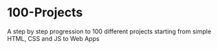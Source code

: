 # 100-Projects
A step by step progression to 100 different projects starting from simple HTML, CSS and JS to Web Apps
